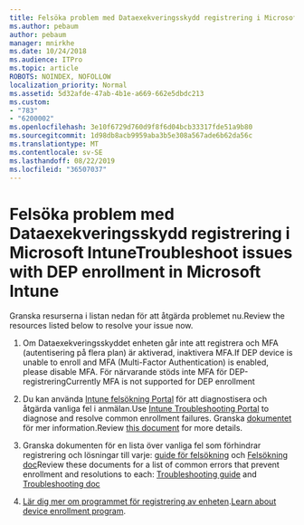 ```yaml
---
title: Felsöka problem med Dataexekveringsskydd registrering i Microsoft Intune
ms.author: pebaum
author: pebaum
manager: mnirkhe
ms.date: 10/24/2018
ms.audience: ITPro
ms.topic: article
ROBOTS: NOINDEX, NOFOLLOW
localization_priority: Normal
ms.assetid: 5d32afde-47ab-4b1e-a669-662e5dbdc213
ms.custom:
- "783"
- "6200002"
ms.openlocfilehash: 3e10f6729d760d9f8f6d04bcb33317fde51a9b80
ms.sourcegitcommit: 1d98db8acb9959aba3b5e308a567ade6b62da56c
ms.translationtype: MT
ms.contentlocale: sv-SE
ms.lasthandoff: 08/22/2019
ms.locfileid: "36507037"
---
```

# <a name="troubleshoot-issues-with-dep-enrollment-in-microsoft-intune"></a><span data-ttu-id="c34a7-102">Felsöka problem med Dataexekveringsskydd registrering i Microsoft Intune</span><span class="sxs-lookup"><span data-stu-id="c34a7-102">Troubleshoot issues with DEP enrollment in Microsoft Intune</span></span>

<span data-ttu-id="c34a7-103">Granska resurserna i listan nedan för att åtgärda problemet nu.</span><span class="sxs-lookup"><span data-stu-id="c34a7-103">Review the resources listed below to resolve your issue now.</span></span>
  
1. <span data-ttu-id="c34a7-104">Om Dataexekveringsskyddet enheten går inte att registrera och MFA (autentisering på flera plan) är aktiverad, inaktivera MFA.</span><span class="sxs-lookup"><span data-stu-id="c34a7-104">If DEP device is unable to enroll and MFA (Multi-Factor Authentication) is enabled, please disable MFA.</span></span> <span data-ttu-id="c34a7-105">För närvarande stöds inte MFA för DEP-registrering</span><span class="sxs-lookup"><span data-stu-id="c34a7-105">Currently MFA is not supported for DEP enrollment</span></span>

2. <span data-ttu-id="c34a7-106">Du kan använda [Intune felsökning Portal](https://devicemanagement.microsoft.com/#blade/Microsoft_Intune_DeviceSettings/TroubleshootBlade) för att diagnostisera och åtgärda vanliga fel i anmälan.</span><span class="sxs-lookup"><span data-stu-id="c34a7-106">Use [Intune Troubleshooting Portal](https://devicemanagement.microsoft.com/#blade/Microsoft_Intune_DeviceSettings/TroubleshootBlade) to diagnose and resolve common enrollment failures.</span></span> <span data-ttu-id="c34a7-107">Granska [dokumentet](https://docs.microsoft.com/intune/help-desk-operators) för mer information.</span><span class="sxs-lookup"><span data-stu-id="c34a7-107">Review [this document](https://docs.microsoft.com/intune/help-desk-operators) for more details.</span></span>

3. <span data-ttu-id="c34a7-108">Granska dokumenten för en lista över vanliga fel som förhindrar registrering och lösningar till varje: [guide för felsökning](https://support.microsoft.com/help/4039809/troubleshooting-ios-device-enrollment-in-intune) och [Felsökning doc](https://docs.microsoft.com/intune-classic/troubleshoot/troubleshoot-device-enrollment-in-intune)</span><span class="sxs-lookup"><span data-stu-id="c34a7-108">Review these documents for a list of common errors that prevent enrollment and resolutions to each: [Troubleshooting guide](https://support.microsoft.com/help/4039809/troubleshooting-ios-device-enrollment-in-intune) and [Troubleshooting doc](https://docs.microsoft.com/intune-classic/troubleshoot/troubleshoot-device-enrollment-in-intune)</span></span>

4. <span data-ttu-id="c34a7-109">[Lär dig mer om programmet för registrering av enheten](https://docs.microsoft.com/intune/device-enrollment-program-enroll-ios).</span><span class="sxs-lookup"><span data-stu-id="c34a7-109">[Learn about device enrollment program](https://docs.microsoft.com/intune/device-enrollment-program-enroll-ios).</span></span>
